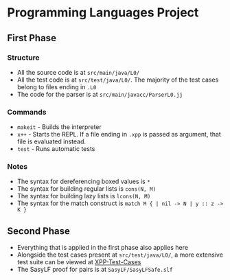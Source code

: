 # Programming Languages Project

## First Phase

### Structure

- All the source code is at `src/main/java/L0/`
- All the test code is at `src/test/java/L0/`. The majority of the test cases belong to files ending in `.L0`
- The code for the parser is at `src/main/javacc/ParserL0.jj`

### Commands

- `makeit` - Builds the interpreter
- `x++` - Starts the REPL. If a file ending in `.xpp` is passed as argument, that file is evaluated instead.
- `test` - Runs automatic tests

### Notes

- The syntax for dereferencing boxed values is `*`
- The syntax for building regular lists is `cons(N, M)`
- The syntax for building lazy lists is `lcons(N, M)`
- The syntax for the match construct is `match M { | nil -> N | y :: z -> K }`

## Second Phase

- Everything that is applied in the first phase also applies here
- Alongside the test cases present at `src/test/java/L0/`, a more extensive test suite can be viewed at [XPP-Test-Cases](https://github.com/joserlopes/XPP-Test-Cases)
- The SasyLF proof for pairs is at `SasyLF/SasyLFSafe.slf`
